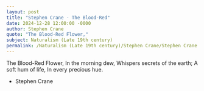 ```yaml
---
layout: post
title: "Stephen Crane - The Blood-Red"
date: 2024-12-28 12:00:00 -0000
author: Stephen Crane
quote: "The Blood-Red Flower,"
subject: Naturalism (Late 19th century)
permalink: /Naturalism (Late 19th century)/Stephen Crane/Stephen Crane - The Blood-Red
---
```


The Blood-Red Flower,
In the morning dew,
Whispers secrets of the earth;
A soft hum of life,
In every precious hue.

- Stephen Crane
